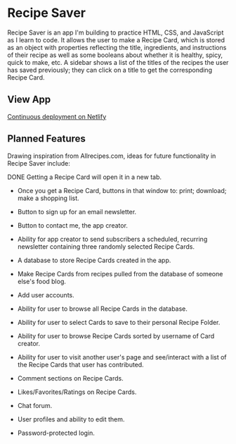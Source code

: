 # Recipe Saver

Recipe Saver is an app I'm building to practice HTML, CSS, and JavaScript as I learn to code. It allows the user to make a Recipe Card, which is stored as an object with properties reflecting the title, ingredients, and instructions of their recipe as well as some booleans about whether it is healthy, spicy, quick to make, etc. A sidebar shows a list of the titles of the recipes the user has saved previously; they can click on a title to get the corresponding Recipe Card. 

## View App

[Continuous deployment on Netlify](https://compassionate-jennings-1c606a.netlify.app/)

## Planned Features

Drawing inspiration from Allrecipes.com, ideas for future functionality in Recipe Saver include:

DONE Getting a Recipe Card will open it in a new tab.

- Once you get a Recipe Card, buttons in that window to: print; download; make a shopping list.

- Button to sign up for an email newsletter.

- Button to contact me, the app creator.

- Ability for app creator to send subscribers a scheduled, recurring newsletter containing three randomly selected Recipe Cards. 

- A database to store Recipe Cards created in the app. 

- Make Recipe Cards from recipes pulled from the database of someone else's food blog.

- Add user accounts.

- Ability for user to browse all Recipe Cards in the database. 

- Ability for user to select Cards to save to their personal Recipe Folder. 

- Ability for user to browse Recipe Cards sorted by username of Card creator.

- Ability for user to visit another user's page and see/interact with a list of the Recipe Cards that user has contributed.

- Comment sections on Recipe Cards.

- Likes/Favorites/Ratings on Recipe Cards.

- Chat forum.

- User profiles and ability to edit them.

- Password-protected login.
